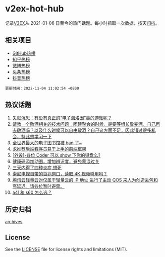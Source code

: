 # v2ex-hot-hub

 记录[V2EX](https://www.v2ex.com/)从 2021-01-06 日至今的热门话题。每小时抓取一次数据，按天[归档](archives)。
 
 ## 相关项目

- [GitHub热榜](https://github.com/lonnyzhang423/github-hot-hub)
- [知乎热榜](https://github.com/lonnyzhang423/zhihu-hot-hub)
- [微博热榜](https://github.com/lonnyzhang423/weibo-hot-hub)
- [头条热榜](https://github.com/lonnyzhang423/toutiao-hot-hub)
- [抖音热榜](https://github.com/lonnyzhang423/douyin-hot-hub)


 `更新时间：2022-11-04 11:02:54 +0800`

## 热议话题

1. [失眠沉思：有没有真正的“电子海洛因”类的游戏呢？](https://www.v2ex.com/t/892337)
1. [请教一个敬酒相关的技术问题：团建聚会的时候，是要等组长敬完酒，自己再去敬酒吗？以及什么时候可以自由敬酒？自己这方面不足，因此错过很多机会，特此想学习一下](https://www.v2ex.com/t/892424)
1. [全世界最大的电子图书馆被 ban 了~](https://www.v2ex.com/t/892528)
1. [求推荐后端程序员易于上手的前端框架](https://www.v2ex.com/t/892342)
1. [[外设]-各位 Coder 可以 show 下你的键盘么?](https://www.v2ex.com/t/892493)
1. [健康码添加动图，增加辨识度，避免蒙混过关](https://www.v2ex.com/t/892495)
1. [三天内得了四种炎症,想死](https://www.v2ex.com/t/892377)
1. [索尼电视自带的百兆网口，读取 4K 视频够用吗？](https://www.v2ex.com/t/892319)
1. [腾讯云轻量云对仅属于轻量云的 IP 地址 进行了主动 QOS 来人为创造丢包和高延迟。请各位暂时避雷。](https://www.v2ex.com/t/892372)
1. [a4l 和 s60 怎么选？](https://www.v2ex.com/t/892533)

## 历史归档

[archives](archives)

## License

See the [LICENSE](LICENSE) file for license rights and limitations (MIT).
